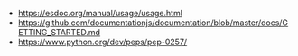 * https://esdoc.org/manual/usage/usage.html
* https://github.com/documentationjs/documentation/blob/master/docs/GETTING_STARTED.md
* https://www.python.org/dev/peps/pep-0257/
